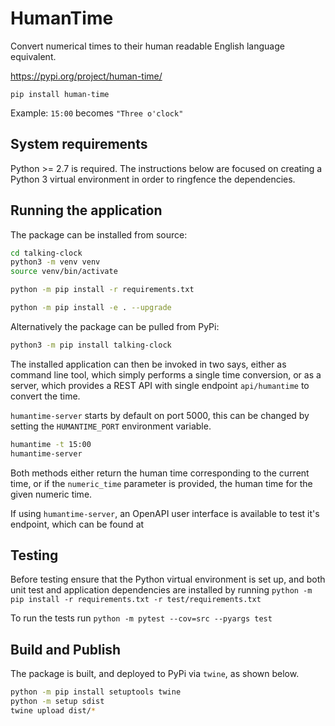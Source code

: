 # HumanTime

Convert numerical times to their human readable English language equivalent.

https://pypi.org/project/human-time/

`pip install human-time`

Example: `15:00` becomes `"Three o'clock"`

## System requirements

Python >= 2.7 is required. The instructions below are focused on creating a Python 3 virtual environment in order to
ringfence the dependencies. 

## Running the application

The package can be installed from source:
```bash
cd talking-clock
python3 -m venv venv
source venv/bin/activate

python -m pip install -r requirements.txt

python -m pip install -e . --upgrade
```

Alternatively the package can be pulled from PyPi:
```bash
python3 -m pip install talking-clock
```

The installed application can then be invoked in two says, either as command line tool, which simply performs a single
time conversion, or as a server, which provides a REST API with single endpoint `api/humantime` to convert the time.

`humantime-server` starts by default on port 5000, this can be changed by setting the `HUMANTIME_PORT` environment variable.
```bash
humantime -t 15:00
humantime-server
```
Both methods either return the human time corresponding to the current time, or if the `numeric_time` parameter is
provided, the human time for the given numeric time.

If using `humantime-server`, an OpenAPI user interface is available to test it's endpoint, which can be found at

## Testing

Before testing ensure that the Python virtual environment is set up, and both unit test and application dependencies 
are installed by running `python -m pip install -r requirements.txt -r test/requirements.txt`

To run the tests run `python -m pytest --cov=src --pyargs test`

## Build and Publish

The package is built, and deployed to PyPi via `twine`, as shown below.

```bash
python -m pip install setuptools twine
python -m setup sdist
twine upload dist/*
```



